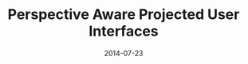 ---
abstract: ''
authors: ''
award: ''
bibtex: ''
blurb: |-
   In an internship at Amazon I designed, developed, and evaluated eyes and head tracking related user interface elements to use in enhanced reality interfaces in fulfillment centers. I combined concepts from computer graphics with HCI to produce several prototypes and demonstrated the system in its intended environment.
caption: ''
citation: ''
conference: ''
date: '2014-07-23'
image: '/img/pubs/PAPUI_image.png'
pdf: ''
poster: ''
talkslides: /pdfs/PAPUI_talk.pdf
thumbnail: '/img/pubs/PAPUI_thumbnail.png'
title: 'Perspective Aware Projected User Interfaces'
video: ''
video_embed: ''
---
